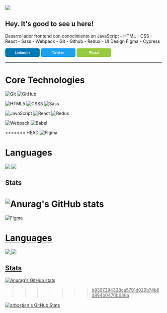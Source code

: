 ![](https://i.ibb.co/hfkLmcv/Presentation-Card.png)

## Hey. It's good to see u here!

Desarrollador frontend con conocimiento en
JavaScript - HTML - CSS - React - Sass - Webpack - Git - Github - Redux - UI Design Figma - Cypress

<a href="https://www.linkedin.com/in/bostjanrivera/"><img src="./assets/linkedin-shield.png"/></a> <a href="https://twitter.com/srbostjan"><img src="./assets/twitter-shield.png"/></a> <a href="https://platzi.com/p/srbostjan/"><img src="./assets/Platzi-shield.png"/></a>

---

# Core Technologies

![Git](https://img.shields.io/badge/_-Git-292e33?style=flat-square&logo=git&logoColor=fff)
![GitHub](https://img.shields.io/badge/_-GitHub-292e33?style=flat-square&logo=git&logoColor=fff)

![HTML5](https://img.shields.io/badge/_-HTML5-292e33?style=flat-square&logo=html5&logoColor=white)
![CSS3](https://img.shields.io/badge/_-CSS3-292e33?style=flat-square&logo=css3)
![Sass](https://img.shields.io/badge/_-Sass-292e33?style=flat-square&logo=sass&logoColor=white)

![JavaScript](https://img.shields.io/badge/_-JavaScript-292e33?style=flat-square&logo=javascript&logoColor=fff)
![React](https://img.shields.io/badge/_-React-292e33?style=flat-square&logo=React&logoColor=fff)
![Redux](https://img.shields.io/badge/_-Redux-292e33?style=flat-square&logo=Redux&logoColor=fff)

![Webpack](https://img.shields.io/badge/_-Webpack-292e33?style=flat-square&logo=webpack&logoColor=white)
![Babel](https://img.shields.io/badge/_-Babel-292e33?style=flat-square&logo=Babel&logoColor=white)

<<<<<<< HEAD
![Figma](https://img.shields.io/badge/_-Figma-292e33?style=flat-square&logo=Figma&logoColor=white)

# Languages

![](https://img.shields.io/badge/_-English-292e33?style=flat-square&logo=&logoColor=white)
![](https://img.shields.io/badge/_-Spanish-292e33?style=flat-square&logo=&logoColor=white)

## Stats

![Anurag's GitHub stats](https://github-readme-stats.vercel.app/api?username=anuraghazra&show_icons=true&theme=tokyonight)
<br/><a href="https://github.com/srbostjan">
=======
![Figma](https://img.shields.io/badge/_-Figma-292e33?style=flat-square&logo=Babel&logoColor=white)

# Languages

![](https://i.ibb.co/XDgh0vN/spanish.png) ![](https://i.ibb.co/hM6rmQq/English.png)

## Stats

![Anurag's GitHub stats](https://github-readme-stats.vercel.app/api?username=anuraghazra&show_icons=true&theme=tokyonight) <a href="https://github.com/srbostjan">
>>>>>>> b9397294328ca5791d029b74b6d884b0476b638a
<img align="center" src="https://github-readme-stats.vercel.app/api/top-langs/?username=srbostjan&theme=tokyonight&count_private=true&hide=css,blade" alt="srbostjan's GitHub Stats" />
</a>
